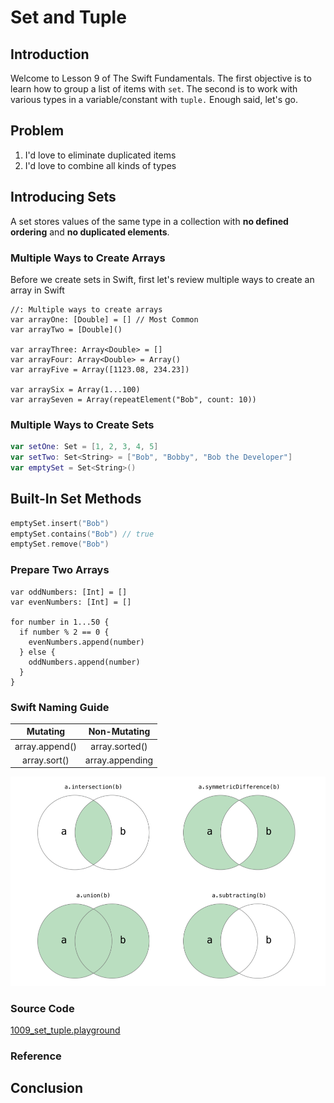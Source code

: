 # Set and Tuple

## Introduction
Welcome to Lesson 9 of The Swift Fundamentals. The first objective is to learn how to group a list of items with `set`. The second is to work with various types in a variable/constant with `tuple.` Enough said, let's go.

## Problem
 1. I'd love to eliminate duplicated items
 2. I'd love to combine all kinds of types





## Introducing Sets
A set stores values of the same type in a collection with **no defined ordering** and **no duplicated elements**.

### Multiple Ways to Create Arrays
Before we create sets in Swift, first let's review multiple ways to create an array in Swift
```
//: Multiple ways to create arrays
var arrayOne: [Double] = [] // Most Common
var arrayTwo = [Double]()

var arrayThree: Array<Double> = []
var arrayFour: Array<Double> = Array()
var arrayFive = Array([1123.08, 234.23])

var arraySix = Array(1...100)
var arraySeven = Array(repeatElement("Bob", count: 10))
```

### Multiple Ways to Create Sets
```swift
var setOne: Set = [1, 2, 3, 4, 5]
var setTwo: Set<String> = ["Bob", "Bobby", "Bob the Developer"]
var emptySet = Set<String>()
```

## Built-In Set Methods
```swift
emptySet.insert("Bob")
emptySet.contains("Bob") // true
emptySet.remove("Bob")
```

### Prepare Two Arrays
```
var oddNumbers: [Int] = []
var evenNumbers: [Int] = []

for number in 1...50 {
  if number % 2 == 0 {
    evenNumbers.append(number)
  } else {
    oddNumbers.append(number)
  }
}
```


### Swift Naming Guide
| Mutating | Non-Mutating |
|:---:|:---:|
| array.append() | array.sorted() |
| array.sort() | array.appending |


<img src=/course/swift-intermediate/assets/swift-set-structure.png alt="Built-in Set methods" width=600px/>



### Source Code
[1009_set_tuple.playground]

[1009_set_tuple.playground]: https://www.dropbox.com/sh/w3b55cig44dkn18/AADfa-mpPqoWgDUOrhn02_goa?dl=0


### Reference

## Conclusion
